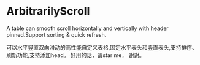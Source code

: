 # ArbitrarilyScroll
A table can smooth scroll horizontally and vertically with header pinned.Support sorting & quick refresh.

可以水平竖直双向滑动的高性能自定义表格,固定水平表头和竖直表头,支持排序、刷新功能,支持添加head。
好用的话，请star me， 谢谢。
